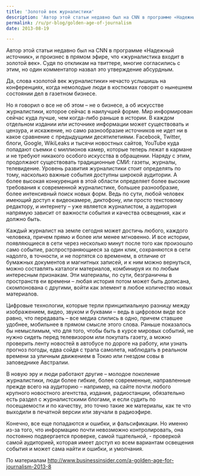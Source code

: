 ```yaml
---
title: 'Золотой век журналистики'
description: 'Автор этой статьи недавно был на CNN в программе «Надежный источник», и произнес в прямом эфире, что «журналистика входит в золотой век». Судя по откликам на твиттере, многие согласились с этим, но один комментатор назвал это утверждение абсурдным.'
permalink: /ru/pr-blog/golden-age-of-journalism
date: 2013-08-19

---
```


Автор этой статьи недавно был на CNN в программе «Надежный источник», и произнес в прямом эфире, что «журналистика входит в золотой век». Судя по откликам на твиттере, многие согласились с этим, но один комментатор назвал это утверждение абсурдным.

Да, слова «золотой век журналистики» нечасто услышишь на конференциях, когда немолодые люди  в костюмах говорят о нынешнем состоянии дел в газетном бизнесе.

Но я говорил о все не об этом – не о бизнесе, а об искусстве журналистики, которое сейчас в наилучшей форме. Мир информирован  сейчас куда лучше, чем когда-либо раньше в истории. В каждом отдельном издании или источнике информации может существовать и цензура, и искажение, но само разнообразие источников не идет ни в какое сравнение с предыдущими десятилетиями. Facebook, Twitter, блоги, Google, WikiLeaks и тысячи новостных сайтов, YouTube куда попадают съемки с миллионов камер, которые теперь лежат в кармане и не требуют никакого особого искусства в обращении. Наряду с этим, продолжают существовать традиционные СМИ: газеты, журналы, телевидение. Уровень развития журналистики стоит определять по тому, насколько важные события доступны широкой аудитории. А более высокая конкуренция в этой области определяет более высокие требования к современной журналистике, большее разнообразие, более интенсивный поиск новых форм. Ведь по сути, любой человек имеющий доступ к видеокамере, диктофону, или просто текстовому редактору, и интернету – уже является журналистом, а аудитория напрямую зависит от важности события и качества освещения, как и должно быть.

Каждый журналист на земле сегодня может достичь любого, каждого человека, причем прямо и более или менее мгновенно. И все истории, появляющиеся в сети через несколько минут после того как произошло само событие, распространяющиеся за один клик, сохраняются в сети надолго, в точности, и не портятся со временем, в отличие от бумажных документов и магнитных записей, и к ним можно вернуться, можно составлять каталоги материалов, комбинируя их по  любым интересным признакам. Эти материалы, по сути, безграничны в пространств еи времени – любая история потом может быть дописана, скомпонована с другими, войти как элемент в любое количество новых материалов.

Цифровые технологии, которые терли принципиальную разницу между изображением, видео, звуком и буквами – ведь в цифровом виде все равно, что передавать – все медиа слились в одно, причем ставшее удобнее, мобильнее в прямом смысле этого слова. Раньше показалось бы немыслимым, что для того, чтобы быть в курсе мировых событий, не нужно сидеть перед телевизором или покупать газету, а можно проверить ленту новостей в автобусе по дороге на работу, или узнать прогноз погоды, едва сойдя с трапа самолета, наблюдать в реальном времени за уличным движением в Токио  или гнездом совы в заповеднике Австралии.

В новую эру и люди работают другие – молодое поколение журналистики, люди более гибкие, более современные, направленные прежде всего на аудиторию – например, на сайте почти любого крупного новостного агентства, издания, радиостанции, обязательно есть раздел с журналистскими блогами, и если судить по посещаемости и по качеству, это точно такие же материалы, как те что выходили в печатной версии или звучали в радиоэфире.

Конечно, все еще попадаются и ошибки, и фальсификации. Но именно из-за того, что информацию почти невозможно контролировать, она постоянно подвергается проверке, самой тщательной, - проверкой самой аудиторией, которая имеет доступ ко всем вариантам освещения события и может сама найти и ошибки, и умолчания.

По материалам <a href="http://www.businessinsider.com/a-golden-age-for-journalism-2013-8">http://www.businessinsider.com/a-golden-age-for-journalism-2013-8</a>

